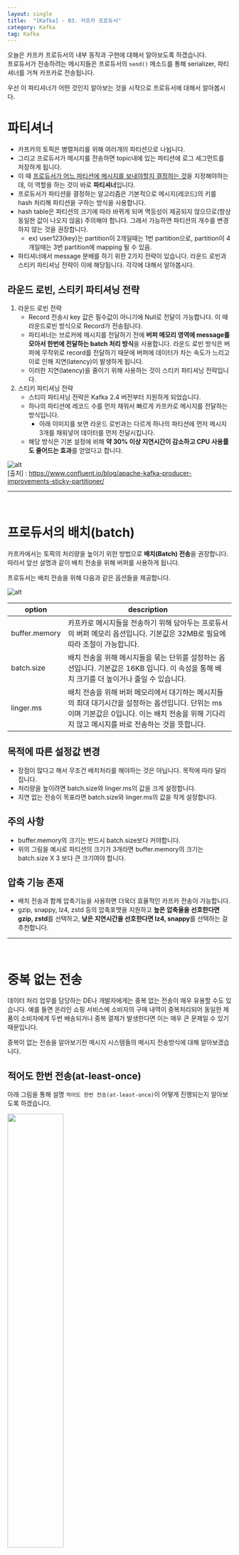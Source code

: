 ```yaml
---
layout: single
title:  "[Kafka] - 03. 카프카 프로듀서"
category: Kafka
tag: Kafka
---
```


오늘은 카프카 프로듀서의 내부 동작과 구현에 대해서 알아보도록 하겠습니다.  
프로듀서가 전송하려는 메시지들은 프로듀서의 `send()` 메소드를 통해 serializer, 파티셔너를 거쳐 카프카로 전송됩니다.  

우선 이 파티셔너가 어떤 것인지 알아보는 것을 시작으로 프로듀서에 대해서 알아봅시다.  

# 파티셔너
- 카프카의 토픽은 병렬처리를 위해 여러개의 파티션으로 나뉩니다. 
- 그리고 프로듀서가 메시지를 전송하면 topic내에 있는 파티션에 로그 세그먼트를 저장하게 됩니다. 
- 이 때 <u>프로듀서가 어느 파티션에 메시지를 보내야할지 결정하는 것</u>을 지정해야하는데, 이 역할을 하는 것이 바로 **파티셔너**입니다.
- 프로듀서가 파티션을 결정하는 알고리즘은 기본적으로 메시지(레코드)의 키를 hash 처리해 파티션을 구하는 방식을 사용합니다. 
- hash table은 파티션의 크기에 따라 바뀌게 되며 멱등성이 제공되지 않으므로(항상 동일한 값이 나오지 않음) 주의해야 합니다. 그래서 가능하면 파티션의 개수를 변경하지 않는 것을 권장합니다. 
  - ex) user123(key)는 partition이 2개일때는 1번 partition으로, partition이 4개일때는 3번 partition에 mapping 될 수 있음.
- 파티셔너에서 message 분배를 하기 위한 2가지 전략이 있습니다. 라운드 로빈과 스티키 파티셔닝 전략이 이에 해당됩니다. 각각에 대해서 알아봅시다.

## 라운드 로빈, 스티키 파티셔닝 전략
1. 라운드 로빈 전략
   - Record 전송시 key 값은 필수값이 아니기에 Null로 전달이 가능합니다. 이 때 라운드로빈 방식으로 Record가 전송됩니다. 
   - 파티셔너는 브로커에 메시지를 전달하기 전에 **버퍼 메모리 영역에 message를 모아서 한번에 전달하는 batch 처리 방식**을 사용합니다. 라운드 로빈 방식은 버퍼에 무작위로 record를 전달하기 때문에 버퍼에 데이터가 차는 속도가 느리고 이로 인해 지연(latency)이 발생하게 됩니다.
   - 이러한 지연(latency)을 줄이기 위해 사용하는 것이 스티키 파티셔닝 전략입니다.
2. 스티키 파티셔닝 전략
   - 스티미 파티셔닝 전략은 Kafka 2.4 버전부터 지원하게 되었습니다.
   - 하나의 파티션에 레코드 수를 먼저 채워서 빠르게 카프카로 메시지를 전달하는 방식입니다. 
     - 아래 이미지를 보면 라운드 로빈과는 다르게 하나의 파티션에 먼저 메시지 3개를 채워넣어 데이터를 먼저 전달시킵니다.
   - 해당 방식은 기본 설정에 비해 **약 30% 이상 지연시간이 감소하고 CPU 사용률도 줄어드는 효과**를 얻었다고 합니다.


![alt](https://cdn.confluent.io/wp-content/uploads/sticky-partitioner-strategy.png)  
[출처] : <https://www.confluent.io/blog/apache-kafka-producer-improvements-sticky-partitioner/>

----
<br>

# 프로듀서의 배치(batch)
카프카에서는 토픽의 처리량을 높이기 위한 방법으로 **배치(Batch) 전송**을 권장합니다. 따라서 앞선 설명과 같이 배치 전송을 위해 버퍼를 사용하게 됩니다.

프로듀서는 배치 전송을 위해 다음과 같은 옵션들을 제공합니다.

![alt](../../assets/images/2022-03-31-kafka-producer/producer_batch_architect.png)

|option|description|
|----|----|
|buffer.memory|카프카로 메시지들을 전송하기 위해 담아두는 프로듀서의 버퍼 메모리 옵션입니다. 기본값은 32MB로 필요에 따라 조절이 가능합니다.|
|batch.size|배치 전송을 위해 메시지들을 묶는 단위를 설정하는 옵션입니다. 기본값은 16KB 입니다. 이 속성을 통해 배치 크기를 더 높이거나 줄일 수 있습니다.|
|linger.ms|배치 전송을 위해 버퍼 메모리에서 대기하는 메시지들의 최대 대기시간을 설정하는 옵션입니다. 단위는 ms이며 기본값은 0입니다. 이는 배치 전송을 위해 기다리지 않고 메시지를 바로 전송하는 것을 뜻합니다.|

## 목적에 따른 설정값 변경
- 장점이 많다고 해서 무조건 배치처리를 해야하는 것은 아닙니다. 목적에 따라 달라집니다.
- 처리량을 높이려면 batch.size와 linger.ms의 값을 크게 설정합니다.
- 지연 없는 전송이 목표라면 batch.size와 linger.ms의 값을 작게 설정합니다.

## 주의 사항
- buffer.memory의 크기는 반드시 batch.size보다 커야합니다. 
- 위의 그림을 예시로 파티션의 크기가 3개라면 buffer.memory의 크기는 batch.size X 3 보다 큰 크기여야 합니다.

## 압축 기능 존재
- 배치 전송과 함께 압축기능을 사용하면 더욱더 효율적인 카프카 전송이 가능합니다.
- gzip, snappy, lz4, zstd 등의 압축포맷을 지원하고 **높은 압축율을 선호한다면 gzip, zstd**를 선택하고, **낮은 지연시간을 선호한다면 lz4, snappy**를 선택하는 걸 추천합니다.

---
<br>

# 중복 없는 전송
데이터 처리 업무를 담당하는 DE나 개발자에게는 중복 없는 전송이 매우 유용할 수도 있습니다. 예를 들면 온라인 쇼핑 서비스에 소비자의 구매 내역이 중복처리되어 동일한 제품이 소비자에게 두번 배송되거나 중복 결제가 발생한다면 이는 매우 큰 문제일 수 있기 때문입니다.

중복이 없는 전송을 알아보기전 메시지 시스템들의 메시지 전송방식에 대해 알아보겠습니다.

## 적어도 한번 전송(at-least-once)
아래 그림을 통해 설명 `적어도 한번 전송(at-least-once)`이 어떻게 진행되는지 알아보도록 하겠습니다.  

<img src = '../../assets/images/2022-03-31-kafka-producer/at_least_once_transfer_image.png' width = '50%'>

1. 프로듀서가 브로커의 특정 토픽으로 message1을 전송합니다.
2. 브로커는 message1을 기록하고, 잘받았다는 ACK를 프로듀서에게 응답합니다.
3. 브로커의 ACK를 받은 프로듀서는 다음 메시지인 message2를 브로커에게 전송합니다.
4. 브로커는 **message2를 기록**하고, 잘받았다는 ACK를 프로듀서에게 전송하려고 합니다. <u>하지만 네트워크 오류 또는 브로커 장애가 발생하여 결국 프로듀서는 message2에 대한 ACK를 받지 못합니다.</u>
5. message2를 전송한 후 브로커로부터 ACK를 받지 못한 프로듀서는 브로커가 message2를 받지 못했다고 판단해 message2를 재전송합니다.

현 상황을 다시 정리해보면 프로듀서 입장에서는 브로커가 메시지를 저장하고 ACK만 전송하지 못한건지, 메시지를 저장하지 못해서 ACK를 전송하지 않은 것인지는 정확히 알 수 없습니다. 

하지만 message2에 대한 ACK를 받지 못한 프로듀서는 `적어도 한번 전송` 방식에 따라 메시지를 다시한번 전송하게 됩니다. 그래서 **브로커에 message2가 이미 기록되어 있는 상태라면 한번 더 message2를 받게 되어 중복이 발생할 수도 있습니다.**

<br>

## 최대 한번 전송(at-most-once)
`최대 한번 전송`에서는 앞선 방식과 다르게 message2가 유실되었든 되지 않았든 신경쓰지 않고 곧바로 다음 message를 보내게 됩니다.  

위의 방식과의 차이로는 <u>message2의 ACK를 받지 못했음에도 불구하고 message3을 바로 전송</u>하는 것을 알 수 있습니다.  

**이 경우 중복은 발생하지 않으나 message가 유실될 수도 있습니다.**  
대량 로그 수집을 하거나 IOT 같은 환경에서 사용하곤 합니다.

<img src = '../../assets/images/2022-03-31-kafka-producer/at_most_once_transfer_image.png' width = '50%'>

<br>

## 중복 없는 전송

중복 없는 전송과정은 앞선 최소 한번 전송과 동일합니다.  
하지만 프로듀서가 message2를 다시 전송한 후 브로커의 동작에 차이가 있습니다.

**프로듀서가 재전송한 message2의 헤더에서 PID(0)와 message번호(1)을 비교해 message2가 이미 Borkder에 저장되어 있는 것을 확인한 브로커는 메시지를 중복 저장하지 않고 ACK**만 보내게 됩니다. 

이러한 브로커의 동작 덕분에 message는 중복을 피할 수 있게 됩니다.

<img src = '../../assets/images/2022-03-31-kafka-producer/no_dup_trasnfer.png' width = '50%'>

PID는 사용자가 별도로 생성하는 것이 아닌 프로듀서에 의해 자동으로 생성되며 이 PID는 프로듀서와 카프카 사이에서 내부적으로만 이용되므로 사용자에게 별도로 노출되지 않습니다. 또한 메시지마다 부여되는 시퀀스 번호는 0번부터 시작해 순차적으로 증가합니다.  

프로듀서에서 시퀀스 번호를 메시지마다 순차적으로 증가시키는 방법과 동일하게, **브로커에서도 기록되는 메시지들에 대해 시퀀스 번호**를 증가시킵니다.

따라서 프로듀서가 보낸 메시지의 시퀀스 번호가 <u>브로커가 갖고 있는 시퀀스 번호보다 정확하게 하나 큰 경우가 아니라면, 브로커는 프로듀서의 메시지를 저장하지 않습니다.</u>

이렇게 <u>메시지 중복을 피하기 위해 사용하는 PID와 시퀀스 번호 정보는 브로커의 메모리에 유지되고 리플리케이션 로그</u>에도 저장됩니다. 따라서 예기치 못한 브로커의 장애 등으로 리더가 변경되는 일이 발생하더라도 **새로운 리더가 PID와 시퀀스 번호를 정확히 알 수 있으므로 중복 없는 메시지 전송이 가능합니다.**

이러한 사항은 결국 오버헤드가 존재할 수 밖에 없는데, 단순한 숫자 필드만 추가하는 방식으로 구현되었기 때문에 생각보다 높은 편은 아닙니다.  
confluent의 글에 따르면 기존 대비 최대 약20% 정도만 성능이 감소했다고 합니다.  

그래서 프로듀서 전송 성능에 그다지 민감하지 않은 상황에서 중복 없는 메시지 전송이 필요하다면 이 방식을 적용할 것을 권장합니다. 

## 중복없는 전송을 위한 프로듀서 설정

|option|value|description|
|----|----|----|
|enable.idempotence|true|프로듀서가 중복없는 전송을 허용할지 결정하는 option. 기본 값 false. true로 변경시 다음에 나오는 옵션들도 반드시 변경해야 함. 그렇지 않으면 ConfigException 발생.|
|max.in.flight.requests.per.connection|1~5|ACK를 받지 않은 상태에서 하나의 커넥션에서 보낼 수 있는 최대 요청수. 기본값은 5이며, 5이하로 설정해야 함.|
|acks|all|프로듀서 acks와 관련 옵션으로 기본값은 1이며, all로 설정해야 함.|
|retries|5|ack를 받지 못한 경우 재시도를 해야하므로 0보다 큰값으로 설정해야 함.|


----
<br>

# 정확히 한번 전송 (exactly-once)
데이터 처리나 가공 작업을 하는 대부분의 사람들은 데이터 파이프라인에서 메시지 중복이나 손실이 발생하지 않기를 원합니다.  
가장 이상적인 상황이라면 모든 메시지를 정확히 한번 처리해주기를 원합니다.  

은행의 사례로 들면 A 계좌에서 B 계좌로 돈을 송금한다면, A 계좌의 출금 이벤트와 B 계좌의 입금 이벤트 두가지로 나눌 수 있습니다.  
만약 출금 이벤트가 중복되어 두 차례 발생하거나, 출금 이벤트는 유실되고 입금 이벤트만 처리된다면 은행은 매우 곤란한 상황에 빠지게 됩니다.  

이처럼 애플리케이션에서 중복 없는 전송 혹은 정확히 한번 처리하는 기능을 제공한다면 개발자의 입장에서는 매우 반가운 일이 될 것 입니다.

그러나 이러한 정확히 한번 처리는 애플리케이션에서 구현하기 굉장히 어렵습니다.  
또 메시지를 처리하다보면 예상하기 힘든 다양한 변수들이 발생할 수 있어서 여러 조건이 붙게 됩니다.

카프카에서의 **정확히 한 번 전송(exactly-once)의 개념은 트랜잭션과 같은 프로세스 처리**를 뜻하며, 중복 없는 전송은 정확히 한 번 전송의 일부 기능이라 할 수 있습니다.

이 처리를 위한 별도의 프로세스를 **트랜잭션 API**라고 부릅니다.  
이러한 방식이 어떻게 구현되는지 살펴봅시다. 

## Transaction Design
프로듀서가 카프카로 정확히 한번 방식으로 메시지를 전송할때, 프로듀서가 보내는 메시지들은 원자적으로(atomic)하게 처리되어 전송에 성공하거나 실패합니다.  

구성 요소로는 다음과 같은 것들이 존재합니다.

- Transaction Coordinator : 프로듀서에 의해 전송된 메시지를 관리하고 현재 트랜잭션의 상태를 관리합니다. 주 역할을 Producer ID와 transactional.id를 매핑하고 해당 트랜잭션 전체를 관리하는 역할입니다. 
- __transaction_state : transaction 관리를 위한 카프카 내부 토픽입니다. 관련된 로그를 기록하기 위한 토픽이며 프로듀서가 직접 기록하지는 않고, 프로듀서가 Transaction Coordinator에 알리고, Transaction Coordinator가 직접 로그를 write하는 방식으로 관리됩니다.
- Control message : 트랜잭션을 사용하면 메시지가 정상적으로 커밋된 것인지, 실패된 것인지 식별할 수 있어야 합니다. 카프카에서는 이를 식별하기 위한 정보로서 control message라는 것을 사용합니다. payload에는 message의 value는 포함되지 않고 애플리케이션에 노출되지 않습니다. 컨트롤 메시지는 오직 브로커와 클라이언트 통신에서만 사용됩니다.

**Transaction ID는 프로듀서 별로 고유하게 설정되어야 합니다.** 만약 2개의 프로듀서가 있다면 이 두 프로듀서는 서로 다른 TransactionID를 가져야 합니다.

<u>Java 코드를 예시로 들면 Producer에서 아래와 같이 Trasnaction ID를 설정할 수 있는데, 
이 값은 프로듀서별로 고유해야 합니다.</u>

```java
props.setProperty(ProducerConfig.TRASACTIONAL_ID_CONFIG, "peter-transaction-01");
```

## 트랜잭션 API 동작 순서
1. 트랜잭션 코디네이터 찾기
   - 트랜잭션 코디네이터는 브로커에 위치합니다. 
   - 트랜잭션 코디네이터가 존재하지 않는다면 신규 트랜잭션 코디네이터를 생성합니다.
   - __transaction_state 토픽의 파티션 번호는 transactional.id를 기반으로 해시하여 결정되는데, 이 파티션의 리더가 있는 브로커가 트랜잭션 코디네이터의 브로커로 최종 선정됩니다.
   - 이는 transactional.id가 정확히 하나의 코디네이터만 갖고 있다는 의미와도 같습니다.
2. 프로듀서 초기화 동작
   - `InitTransactions()` 메소드를 이용해 트랜잭션 전송을 위한 InitPidRequest를 트랜잭션 코디네이터로 보냄.
   - 트랜잭션 코디네이터는 TID, PID를 매핑하고 해당 정보를 트랜잭션 로그에 기록.
   - 그런 다음 PID 에포크(epoch)를 한 단계 올리는 동작을 하게되고, PID 에포크가 올라감에 따라 이전의 동일한 PID와 이전 에포크에 대한 쓰기 요청은 무시.
3. 트랜잭션 시작
   - `beginTransaction()` 메소드를 이용해 새로운 트랜잭션의 시작을 알림.
   - 트랜잭션 코디네이터 관점에서는 첫 번째 레코드가 전송될때까지 트랜잭션이 시작된 것은 아님.
4. 트랜잭션 상태 추가
   - 트랜잭션 코디네이터에는 PID-PartitionIndex를 쌍으로 키를 만들어 status log를 write함.
   - 최초 status는 Ongoing 상태로 입력됨.
5. 메시지 전송
   - 다른 브로커에 위치한 message 전용 Leader Partition에 write.
6. 트랜잭션 종료 요청 동작
   - 메시지 전송을 완료한 프로듀서는 commitTransaction() 혹은 abortTransaction() 메소드 중 하나를 반드시 호출해야함. 
   - 완료시 트랜잭션 코디네이터는 PrepareCommit 혹은 PrepareAbort로 추가 기록. 
   - 완료 후 사용자 토픽에 커밋 표시를 기록함.
7. 트랜잭션 완료
   - 트랜잭션 코디네이터는 완료됨(Committed)이라고 트랜잭션 로그에 기록 후, 프로듀서에 알림.

<br>

# 참고자료
- 《실전 카프카 개발부터 운영까지》- 고승범 지음